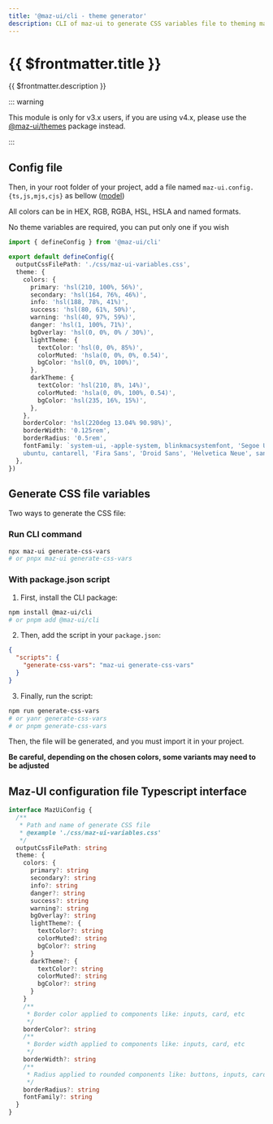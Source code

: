 ```yaml
---
title: '@maz-ui/cli - theme generator'
description: CLI of maz-ui to generate CSS variables file to theming maz-ui
---
```


# {{ $frontmatter.title }}

{{ $frontmatter.description }}

::: warning

This module is only for v3.x users, if you are using v4.x, please use the [@maz-ui/themes](./theme.md) package instead.

:::

## Config file

Then, in your root folder of your project, add a file named `maz-ui.config.{ts,js,mjs,cjs}` as bellow ([model](#maz-ui-configuration-file-typescript-interface))

All colors can be in HEX, RGB, RGBA, HSL, HSLA and named formats.

No theme variables are required, you can put only one if you wish

```ts
import { defineConfig } from '@maz-ui/cli'

export default defineConfig({
  outputCssFilePath: './css/maz-ui-variables.css',
  theme: {
    colors: {
      primary: 'hsl(210, 100%, 56%)',
      secondary: 'hsl(164, 76%, 46%)',
      info: 'hsl(188, 78%, 41%)',
      success: 'hsl(80, 61%, 50%)',
      warning: 'hsl(40, 97%, 59%)',
      danger: 'hsl(1, 100%, 71%)',
      bgOverlay: 'hsl(0, 0%, 0% / 30%)',
      lightTheme: {
        textColor: 'hsl(0, 0%, 85%)',
        colorMuted: 'hsla(0, 0%, 0%, 0.54)',
        bgColor: 'hsl(0, 0%, 100%)',
      },
      darkTheme: {
        textColor: 'hsl(210, 8%, 14%)',
        colorMuted: 'hsla(0, 0%, 100%, 0.54)',
        bgColor: 'hsl(235, 16%, 15%)',
      },
    },
    borderColor: 'hsl(220deg 13.04% 90.98%)',
    borderWidth: '0.125rem',
    borderRadius: '0.5rem',
    fontFamily: `system-ui, -apple-system, blinkmacsystemfont, 'Segoe UI', roboto, oxygen,
    ubuntu, cantarell, 'Fira Sans', 'Droid Sans', 'Helvetica Neue', sans-serif`,
  },
})
```

## Generate CSS file variables

Two ways to generate the CSS file:

### Run CLI command

```bash
npx maz-ui generate-css-vars
# or pnpx maz-ui generate-css-vars
```

### With package.json script

1. First, install the CLI package:

```bash
npm install @maz-ui/cli
# or pnpm add @maz-ui/cli
```

2. Then, add the script in your `package.json`:

```json
{
  "scripts": {
    "generate-css-vars": "maz-ui generate-css-vars"
  }
}
```

3. Finally, run the script:

```bash
npm run generate-css-vars
# or yanr generate-css-vars
# or pnpm generate-css-vars
```

Then, the file will be generated, and you must import it in your project.

**Be careful, depending on the chosen colors, some variants may need to be adjusted**

## Maz-UI configuration file Typescript interface

```ts
interface MazUiConfig {
  /**
   * Path and name of generate CSS file
   * @example './css/maz-ui-variables.css'
   */
  outputCssFilePath: string
  theme: {
    colors: {
      primary?: string
      secondary?: string
      info?: string
      danger?: string
      success?: string
      warning?: string
      bgOverlay?: string
      lightTheme?: {
        textColor?: string
        colorMuted?: string
        bgColor?: string
      }
      darkTheme?: {
        textColor?: string
        colorMuted?: string
        bgColor?: string
      }
    }
    /**
     * Border color applied to components like: inputs, card, etc
     */
    borderColor?: string
    /**
     * Border width applied to components like: inputs, card, etc
     */
    borderWidth?: string
    /**
     * Radius applied to rounded components like: buttons, inputs, card, etc.
     */
    borderRadius?: string
    fontFamily?: string
  }
}
```
